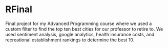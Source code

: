 # RFinal
Final project for my Advanced Programming course where we used a custom filter to find the top ten best cities for our professor to retire to.
We used sentiment analysis, google analytics, health insurance costs, and recreational establishment rankings to determine the best 10.
